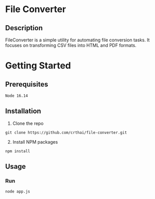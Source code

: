 # File Converter 

## Description
FileConverter is a simple utility for automating file conversion tasks. It focuses on transforming CSV files into HTML and PDF formats.

# Getting Started
## Prerequisites

```
Node 16.14
```

## Installation
1. Clone the repo

```
git clone https://github.com/crthai/file-converter.git

```
2. Install NPM packages

```
npm install

```

## Usage
### Run
```
node app.js
